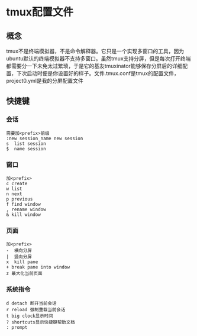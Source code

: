tmux配置文件  
==========
## 概念  
tmux不是终端模拟器，不是命令解释器。它只是一个实现多窗口的工具，因为ubuntu默认的终端模拟器不支持多窗口。虽然tmux支持分屏，但是每次打开终端都需要分一下未免太过繁琐，于是它的基友tmuxinator能够保存分屏后的详细配置，下次启动时便是你设置好的样子。文件.tmux.conf是tmux的配置文件，project0.yml是我的分屏配置文件  
## 快捷键  
### 会话  
```
需要加<prefix>前缀
:new session_name new session
s  list session
$  name session
```
### 窗口  
```
加<prefix>
c create
w list
n next
p previous
f find window
, rename window
& kill window
```
### 页面  
```
加<prefix>
-  横向分屏
|  竖向分屏
x  kill pane
+ break pane into window
z 最大化当前页面
```
### 系统指令  
```
d detach 断开当前会话
r reload 强制重载当前会话
t big clock显示时间
? shortcuts显示快捷键帮助文档
: prompt
```
